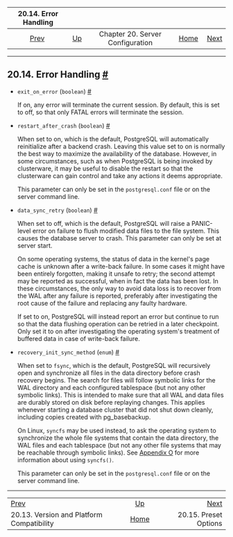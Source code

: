 <!--?xml version="1.0" encoding="UTF-8" standalone="no"?-->

|                                20.14. Error Handling                                |                                                              |                                  |                                                       |                                                             |
| :---------------------------------------------------------------------------------: | :----------------------------------------------------------- | :------------------------------: | ----------------------------------------------------: | ----------------------------------------------------------: |
| [Prev](runtime-config-compatible.html "20.13. Version and Platform Compatibility")  | [Up](runtime-config.html "Chapter 20. Server Configuration") | Chapter 20. Server Configuration | [Home](index.html "PostgreSQL 17devel Documentation") |  [Next](runtime-config-preset.html "20.15. Preset Options") |

***

## 20.14. Error Handling [#](#RUNTIME-CONFIG-ERROR-HANDLING)

*   `exit_on_error` (`boolean`) []()[#](#GUC-EXIT-ON-ERROR)

    If on, any error will terminate the current session. By default, this is set to off, so that only FATAL errors will terminate the session.

*   `restart_after_crash` (`boolean`) []()[#](#GUC-RESTART-AFTER-CRASH)

    When set to on, which is the default, PostgreSQL will automatically reinitialize after a backend crash. Leaving this value set to on is normally the best way to maximize the availability of the database. However, in some circumstances, such as when PostgreSQL is being invoked by clusterware, it may be useful to disable the restart so that the clusterware can gain control and take any actions it deems appropriate.

    This parameter can only be set in the `postgresql.conf` file or on the server command line.

*   `data_sync_retry` (`boolean`) []()[#](#GUC-DATA-SYNC-RETRY)

    When set to off, which is the default, PostgreSQL will raise a PANIC-level error on failure to flush modified data files to the file system. This causes the database server to crash. This parameter can only be set at server start.

    On some operating systems, the status of data in the kernel's page cache is unknown after a write-back failure. In some cases it might have been entirely forgotten, making it unsafe to retry; the second attempt may be reported as successful, when in fact the data has been lost. In these circumstances, the only way to avoid data loss is to recover from the WAL after any failure is reported, preferably after investigating the root cause of the failure and replacing any faulty hardware.

    If set to on, PostgreSQL will instead report an error but continue to run so that the data flushing operation can be retried in a later checkpoint. Only set it to on after investigating the operating system's treatment of buffered data in case of write-back failure.

*   `recovery_init_sync_method` (`enum`) []()[#](#GUC-RECOVERY-INIT-SYNC-METHOD)

    When set to `fsync`, which is the default, PostgreSQL will recursively open and synchronize all files in the data directory before crash recovery begins. The search for files will follow symbolic links for the WAL directory and each configured tablespace (but not any other symbolic links). This is intended to make sure that all WAL and data files are durably stored on disk before replaying changes. This applies whenever starting a database cluster that did not shut down cleanly, including copies created with pg\_basebackup.

    On Linux, `syncfs` may be used instead, to ask the operating system to synchronize the whole file systems that contain the data directory, the WAL files and each tablespace (but not any other file systems that may be reachable through symbolic links). See [Appendix O](syncfs.html "Appendix O. syncfs() Caveats") for more information about using `syncfs()`.

    This parameter can only be set in the `postgresql.conf` file or on the server command line.

***

|                                                                                     |                                                              |                                                             |
| :---------------------------------------------------------------------------------- | :----------------------------------------------------------: | ----------------------------------------------------------: |
| [Prev](runtime-config-compatible.html "20.13. Version and Platform Compatibility")  | [Up](runtime-config.html "Chapter 20. Server Configuration") |  [Next](runtime-config-preset.html "20.15. Preset Options") |
| 20.13. Version and Platform Compatibility                                           |     [Home](index.html "PostgreSQL 17devel Documentation")    |                                       20.15. Preset Options |
